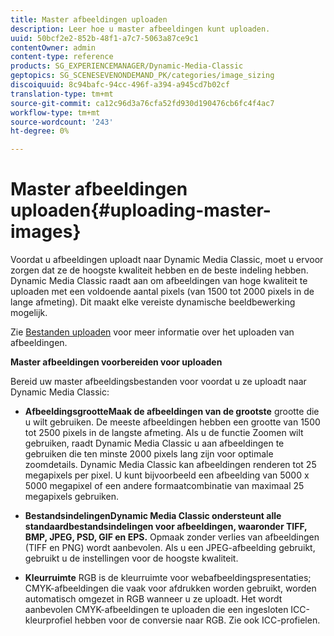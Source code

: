 ```yaml
---
title: Master afbeeldingen uploaden
description: Leer hoe u master afbeeldingen kunt uploaden.
uuid: 50bcf2e2-852b-48f1-a7c7-5063a87ce9c1
contentOwner: admin
content-type: reference
products: SG_EXPERIENCEMANAGER/Dynamic-Media-Classic
geptopics: SG_SCENESEVENONDEMAND_PK/categories/image_sizing
discoiquuid: 8c94bafc-94cc-496f-a394-a945cd7b02cf
translation-type: tm+mt
source-git-commit: ca12c96d3a76cfa52fd930d190476cb6fc4f4ac7
workflow-type: tm+mt
source-wordcount: '243'
ht-degree: 0%

---
```



# Master afbeeldingen uploaden{#uploading-master-images}

Voordat u afbeeldingen uploadt naar Dynamic Media Classic, moet u ervoor zorgen dat ze de hoogste kwaliteit hebben en de beste indeling hebben. Dynamic Media Classic raadt aan om afbeeldingen van hoge kwaliteit te uploaden met een voldoende aantal pixels (van 1500 tot 2000 pixels in de lange afmeting). Dit maakt elke vereiste dynamische beeldbewerking mogelijk.

Zie [Bestanden uploaden](uploading-files.md#uploading_files) voor meer informatie over het uploaden van afbeeldingen.

**Master afbeeldingen voorbereiden voor uploaden**

Bereid uw master afbeeldingsbestanden voor voordat u ze uploadt naar Dynamic Media Classic:

* **AfbeeldingsgrootteMaak de afbeeldingen van de grootste**
grootte die u wilt gebruiken. De meeste afbeeldingen hebben een grootte van 1500 tot 2500 pixels in de langste afmeting. Als u de functie Zoomen wilt gebruiken, raadt Dynamic Media Classic u aan afbeeldingen te gebruiken die ten minste 2000 pixels lang zijn voor optimale zoomdetails. Dynamic Media Classic kan afbeeldingen renderen tot 25 megapixels per pixel. U kunt bijvoorbeeld een afbeelding van 5000 x 5000 megapixel of een andere formaatcombinatie van maximaal 25 megapixels gebruiken.

* **BestandsindelingenDynamic Media Classic ondersteunt alle standaardbestandsindelingen voor afbeeldingen, waaronder TIFF, BMP, JPEG, PSD, GIF en EPS.**
Opmaak zonder verlies van afbeeldingen (TIFF en PNG) wordt aanbevolen. Als u een JPEG-afbeelding gebruikt, gebruikt u de instellingen voor de hoogste kwaliteit.

* **Kleurruimte**
RGB is de kleurruimte voor webafbeeldingspresentaties; CMYK-afbeeldingen die vaak voor afdrukken worden gebruikt, worden automatisch omgezet in RGB wanneer u ze uploadt. Het wordt aanbevolen CMYK-afbeeldingen te uploaden die een ingesloten ICC-kleurprofiel hebben voor de conversie naar RGB. Zie ook ICC-profielen.
